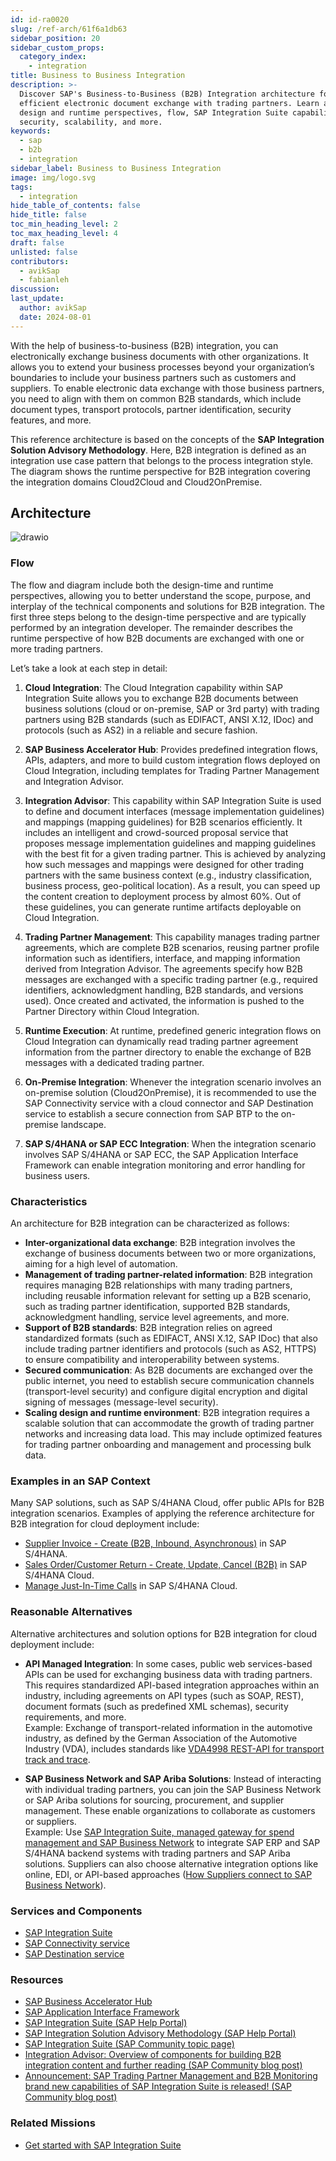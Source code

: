 ```yaml
---
id: id-ra0020
slug: /ref-arch/61f6a1db63
sidebar_position: 20
sidebar_custom_props:
  category_index:
    - integration
title: Business to Business Integration
description: >-
  Discover SAP's Business-to-Business (B2B) Integration architecture for
  efficient electronic document exchange with trading partners. Learn about
  design and runtime perspectives, flow, SAP Integration Suite capabilities,
  security, scalability, and more.
keywords:
  - sap
  - b2b
  - integration
sidebar_label: Business to Business Integration
image: img/logo.svg
tags:
  - integration
hide_table_of_contents: false
hide_title: false
toc_min_heading_level: 2
toc_max_heading_level: 4
draft: false
unlisted: false
contributors:
  - avikSap
  - fabianleh
discussion: 
last_update:
  author: avikSap
  date: 2024-08-01
---
```


With the help of business-to-business (B2B) integration, you can electronically exchange business documents with other organizations. It allows you to extend your business processes beyond your organization’s boundaries to include your business partners such as customers and suppliers. To enable electronic data exchange with those business partners, you need to align with them on common B2B standards, which include document types, transport protocols, partner identification, security features, and more.

This reference architecture is based on the concepts of the **SAP Integration Solution Advisory Methodology**. Here, B2B integration is defined as an integration use case pattern that belongs to the process integration style. The diagram shows the runtime perspective for B2B integration covering the integration domains Cloud2Cloud and Cloud2OnPremise.

## Architecture

![drawio](drawio/business-to-business-integration.drawio)

### Flow

The flow and diagram include both the design-time and runtime perspectives, allowing you to better understand the scope, purpose, and interplay of the technical components and solutions for B2B integration. The first three steps belong to the design-time perspective and are typically performed by an integration developer. The remainder describes the runtime perspective of how B2B documents are exchanged with one or more trading partners.

Let’s take a look at each step in detail:

1. **Cloud Integration**: The Cloud Integration capability within SAP Integration Suite allows you to exchange B2B documents between business solutions (cloud or on-premise, SAP or 3rd party) with trading partners using B2B standards (such as EDIFACT, ANSI X.12, IDoc) and protocols (such as AS2) in a reliable and secure fashion.

2. **SAP Business Accelerator Hub**: Provides predefined integration flows, APIs, adapters, and more to build custom integration flows deployed on Cloud Integration, including templates for Trading Partner Management and Integration Advisor.

3. **Integration Advisor**: This capability within SAP Integration Suite is used to define and document interfaces (message implementation guidelines) and mappings (mapping guidelines) for B2B scenarios efficiently. It includes an intelligent and crowd-sourced proposal service that proposes message implementation guidelines and mapping guidelines with the best fit for a given trading partner. This is achieved by analyzing how such messages and mappings were designed for other trading partners with the same business context (e.g., industry classification, business process, geo-political location). As a result, you can speed up the content creation to deployment process by almost 60%. Out of these guidelines, you can generate runtime artifacts deployable on Cloud Integration.

4. **Trading Partner Management**: This capability manages trading partner agreements, which are complete B2B scenarios, reusing partner profile information such as identifiers, interface, and mapping information derived from Integration Advisor. The agreements specify how B2B messages are exchanged with a specific trading partner (e.g., required identifiers, acknowledgment handling, B2B standards, and versions used). Once created and activated, the information is pushed to the Partner Directory within Cloud Integration.

5. **Runtime Execution**: At runtime, predefined generic integration flows on Cloud Integration can dynamically read trading partner agreement information from the partner directory to enable the exchange of B2B messages with a dedicated trading partner.

6. **On-Premise Integration**: Whenever the integration scenario involves an on-premise solution (Cloud2OnPremise), it is recommended to use the SAP Connectivity service with a cloud connector and SAP Destination service to establish a secure connection from SAP BTP to the on-premise landscape.

7. **SAP S/4HANA or SAP ECC Integration**: When the integration scenario involves SAP S/4HANA or SAP ECC, the SAP Application Interface Framework can enable integration monitoring and error handling for business users.

### Characteristics

An architecture for B2B integration can be characterized as follows:

- **Inter-organizational data exchange**: B2B integration involves the exchange of business documents between two or more organizations, aiming for a high level of automation.
- **Management of trading partner-related information**: B2B integration requires managing B2B relationships with many trading partners, including reusable information relevant for setting up a B2B scenario, such as trading partner identification, supported B2B standards, acknowledgment handling, service level agreements, and more.
- **Support of B2B standards**: B2B integration relies on agreed standardized formats (such as EDIFACT, ANSI X.12, SAP IDoc) that also include trading partner identifiers and protocols (such as AS2, HTTPS) to ensure compatibility and interoperability between systems.
- **Secured communication**: As B2B documents are exchanged over the public internet, you need to establish secure communication channels (transport-level security) and configure digital encryption and digital signing of messages (message-level security).
- **Scaling design and runtime environment**: B2B integration requires a scalable solution that can accommodate the growth of trading partner networks and increasing data load. This may include optimized features for trading partner onboarding and management and processing bulk data.

### Examples in an SAP Context

Many SAP solutions, such as SAP S/4HANA Cloud, offer public APIs for B2B integration scenarios. Examples of applying the reference architecture for B2B integration for cloud deployment include:

- [Supplier Invoice - Create (B2B, Inbound, Asynchronous)](https://help.sap.com/docs/SAP_S4HANA_ON-PREMISE/91af7f8d3acd47da90d33aaacfcd0d59/a7deb63f4a9a43c2850933cb4c77f53d.html?q=Supplier%20Invoice%20-%20Create%20(B2B,%20Inbound,%20Asynchronous)%20&locale=en-US) in SAP S/4HANA.
- [Sales Order/Customer Return - Create, Update, Cancel (B2B)](https://help.sap.com/docs/SAP_S4HANA_CLOUD/03c04db2a7434731b7fe21dca77440da/4261582b6ca44d008c72be11b9a400e2.html?q=%22EDI%22%20Sales&locale=en-US) in SAP S/4HANA Cloud.
- [Manage Just-In-Time Calls](https://help.sap.com/docs/SAP_S4HANA_CLOUD/d35113ee62644d3abee1aaec148291d9/2963c5246b334cca8787cc1aa4cd587c.html?q=%22EDI%22%20Just&locale=en-US) in SAP S/4HANA Cloud.

### Reasonable Alternatives

Alternative architectures and solution options for B2B integration for cloud deployment include:

- **API Managed Integration**: In some cases, public web services-based APIs can be used for exchanging business data with trading partners. This requires standardized API-based integration approaches within an industry, including agreements on API types (such as SOAP, REST), document formats (such as predefined XML schemas), security requirements, and more.  
  Example: Exchange of transport-related information in the automotive industry, as defined by the German Association of the Automotive Industry (VDA), includes standards like [VDA4998 REST-API for transport track and trace](https://www.vda.de/en/news/publications/publication/vda-4998---rest-api-for-transport-track---trace---v1.0--2021-06).

- **SAP Business Network and SAP Ariba Solutions**: Instead of interacting with individual trading partners, you can join the SAP Business Network or SAP Ariba solutions for sourcing, procurement, and supplier management. These enable organizations to collaborate as customers or suppliers.  
  Example: Use [SAP Integration Suite, managed gateway for spend management and SAP Business Network](https://help.sap.com/docs/sisgw?locale=en-US) to integrate SAP ERP and SAP S/4HANA backend systems with trading partners and SAP Ariba solutions. Suppliers can also choose alternative integration options like online, EDI, or API-based approaches ([How Suppliers connect to SAP Business Network](https://help.sap.com/docs/business-network-for-trading-partners/introduction-to-business-network/how-suppliers-connect-to-sap-business-network?locale=en-US)).

### Services and Components

- [SAP Integration Suite](https://discovery-center.cloud.sap/serviceCatalog/integration-suite?region=all)
- [SAP Connectivity service](https://discovery-center.cloud.sap/serviceCatalog/connectivity-service?region=all)
- [SAP Destination service](https://discovery-center.cloud.sap/serviceCatalog/destination?service_plan=lite&region=all)

### Resources

- [SAP Business Accelerator Hub](https://hub.sap.com)
- [SAP Application Interface Framework](https://help.sap.com/docs/SAP_APPLICATION_INTERFACE_FRAMEWORK_OVERVIEW)
- [SAP Integration Suite (SAP Help Portal)](https://help.sap.com/docs/integration-suite)
- [SAP Integration Solution Advisory Methodology (SAP Help Portal)](https://help.sap.com/docs/architecture_guidance/f64ada51d9f44c83a751b96f955aad5a/85bcc8675d3e42718279bf7b87dafc2d.html?locale=en-US)
- [SAP Integration Suite (SAP Community topic page)](https://community.sap.com/topics/integration-suite)
- [Integration Advisor: Overview of components for building B2B integration content and further reading (SAP Community blog post)](https://blogs.sap.com/2021/09/28/integration-advisor-overview-of-components-for-building-b2b-integration-content-and-further-reading/)
- [Announcement: SAP Trading Partner Management and B2B Monitoring brand new capabilities of SAP Integration Suite is released! (SAP Community blog post)](https://blogs.sap.com/2021/12/17/announcement-sap-trading-partner-management-and-b2b-monitoring-brand-new-capabilities-of-sap-integration-suite-is-released/)

### Related Missions

- [Get started with SAP Integration Suite](https://discovery-center.cloud.sap/missiondetail/3258/3327/)